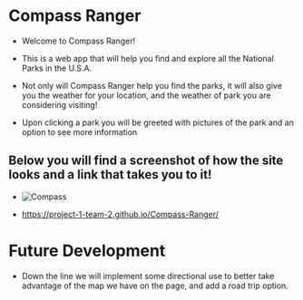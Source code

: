# Compass Ranger

- Welcome to Compass Ranger!

- This is a web app that will help you find and explore all the National Parks in the U.S.A.

- Not only will Compass Ranger help you find the parks, it will also give you the weather for your location, and the weather of park you are considering visiting!

- Upon clicking a park you will be greeted with pictures of the park and an option to see more information


## Below you will find a screenshot of how the site looks and a link that takes you to it!

- ![Compass](https://user-images.githubusercontent.com/108436098/188044159-dc2e5463-f8f4-4523-bc88-ec7243df9b66.PNG)

- https://project-1-team-2.github.io/Compass-Ranger/

# Future Development

- Down the line we will implement some directional use to better take advantage of the map we have on the page, and add a road trip option.
